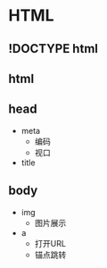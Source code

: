 # HTML

## !DOCTYPE html

## html

## head
  - meta
    - 编码
    - 视口
  - title

## body
  - img
    - 图片展示
  - a
    - 打开URL
    - 锚点跳转